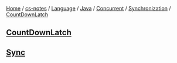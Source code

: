 [Home](https://mengxianbin.github.io) /
[cs-notes](https://mengxianbin.github.io/cs-notes/content) /
[Language](https://mengxianbin.github.io/cs-notes/content/Language) /
[Java](https://mengxianbin.github.io/cs-notes/content/Language/Java) /
[Concurrent](https://mengxianbin.github.io/cs-notes/content/Language/Java/Concurrent) /
[Synchronization](https://mengxianbin.github.io/cs-notes/content/Language/Java/Concurrent/Synchronization) /
[CountDownLatch](https://mengxianbin.github.io/cs-notes/content/Language/Java/Concurrent/Synchronization/CountDownLatch)

## [CountDownLatch](https://mengxianbin.github.io/cs-notes/content/Language/Java/Concurrent/Synchronization/CountDownLatch/CountDownLatch)

## [Sync](https://mengxianbin.github.io/cs-notes/content/Language/Java/Concurrent/Synchronization/CountDownLatch/Sync)
